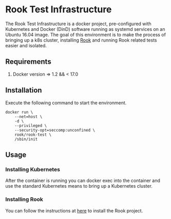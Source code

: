 # Rook Test Infrastructure

The Rook Test Infrastructure is a docker project,
pre-configured with Kubernetes and Docker (DinD) software running
as systemd services on an Ubuntu 16.04 image. The goal of this environment
is to make the process of bringing up a k8s cluster, installing <a href="http://github.com/rook/rook">Rook</a>
and running Rook related tests easier and isolated.

## Requirements

1. Docker version => 1.2 && < 17.0

## Installation

Execute the following command to start the environment.

    docker run \
        --net=host \
        -d \
        --privileged \
        --security-opt=seccomp:unconfined \
        rook/rook-test \
        /sbin/init

## Usage

### Installing Kubernetes
After the container is running you can docker exec into the container
and use the standard Kubernetes means to bring up a Kubernetes cluster.

### Installing Rook
You can follow the instructions at <a href="https://github.com/rook/rook/blob/master/Documentation/kubernetes.md">here</a> 
to install the Rook project.
